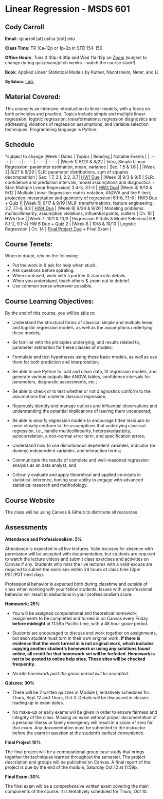 # Linear Regression - MSDS 601


## Cody Carroll

**Email**: cjcarroll [at] usfca [dot] edu

**Class Time**: TR 10a-12p or 1p-3p in SFD 154-156

**Office Hours**:  Tues 3:30p-4:30p and  Wed 11a-12p on [Zoom](https://usfca.zoom.us/my/cody.carroll) 
(subject to change during quiz/exam/pitch weeks - watch the course slack!)

**Book**: Applied Linear Statistical Models by Kutner, Nachtsheim, Neter, and Li

**Syllabus**: [Link](https://github.com/codycarroll/regression_f24/blob/main/Syllabus/MSDS_601_Fall-2024-Syllabus.pdf)

## Material Covered: 

This course is an intensive introduction to linear models, with a focus on both principles and
practice. Topics include simple and multiple linear regression; logistic regression;
transformations; regression diagnostics and addressing violations of regression assumptions; and
variable selection techniques. Programming language is Python.

## Schedule
*subject to change
|Week | Dates | Topics | Reading | Notable Events |
| :---:  | :---:  | :---:  | :---:  | :---: |
|Week 1| 8/20 & 8/22 | Intro, Simple Linear Regression: parameter estimation, mean, variance | Sec. 1.5 & 1.6 |   |
|Week 2| 8/27 & 8/29  | SLR: parameter distributions, sum of squares decomposition | Sec. 1.7, 2.1, 2.2,  2.7| [HW1 Due](https://github.com/codycarroll/regression_f24/blob/main/HW/HW1.pdf) |
|Week 3| 9/3 & 9/5 | SLR: confidence and prediction intervals, model assumptions and diagnostics + Start Multiple Linear Regression| 2.4-5, 3.1-3 | [HW2 Due](https://github.com/codycarroll/regression_f24/blob/main/HW/HW2.pdf)|
|Week 4| 9/10 & 9/12 |  Multiple Linear Regression: matrix notation; ANOVA and the F-test; projection interpretation and geometry of regression| 6.1-6, 7.1-6  | [HW3 Due](https://github.com/codycarroll/regression_f24/blob/main/HW/HW3.pdf) + Quiz 1|
|Week 5| 9/17 & 9/19 |MLR: transformations, feature engineering| 3.7, 7.1-6, 8.3 | [HW4 Due](https://github.com/codycarroll/regression_f24/blob/main/HW/HW4.pdf) |
|Week 6| 9/24 & 9/26 |  Modeling problems: multicollinearity, assumption violations, influential points, outliers | Ch. 10 | HW5 Due  |
|Week 7| 10/1 & 10/3 | Regression Pitfalls & Model Selection| 6.8, 8.1-2,  9.1-4| HW 6 Due + Quiz 2  |
|Week 8 | 10/8 & 10/10 |  Logistic Regression | Ch. 14 | [Final Project Due](https://github.com/codycarroll/regression_f24/tree/main/Final%20Project) + Final Exam |

## Course Tenets:

When in doubt, rely on the following:
- Put the work in & ask for help when stuck.
- Ask questions before spiraling.
- When confused, work with a partner & zoom into details.
- When you understand, teach others & zoom out to debrief.
- Use common sense whenever possible.

## Course Learning Objectives:

By the end of this course, you will be able to:

-  Understand the structural forms of classical simple and multiple linear and logistic regression models, as well as the assumptions underlying these models;

-  Be familiar with the principles underlying, and results related to, parameter estimation for these classes of models;

- Formulate and test hypotheses using these basic models, as well as use them for both prediction and interpretation;

- Be able to use Python to load and clean data, fit regression models, and generate various outputs like ANOVA tables, confidence intervals for parameters, diagnostic assessments, etc.;
  
- Be able to check or to test whether or not diagnostics conform to the assumptions that underlie classical regression;
  
- Rigorously identify and manage outliers and influential observations and understanding the potential implications of leaving them uncensored;

  
- Be able to modify regression models to encourage fitted residuals to more closely conform to the assumptions that underlying classical regression, i.e., handle multicollinearity, heteroskedasticity, autocorrelation, a non-normal error term, and specification errors;

- Understand how to use dichotomous dependent variables, indicator (or dummy) independent variables, and interaction terms;
  
- Communicate the results of complete and well-reasoned regression analysis as an data analyst; and

- Critically evaluate and apply theoretical and applied concepts in statistical inference, honing your ability to engage with advanced statistical research and methodology.



## Course Website
The class will be using Canvas & Github to distribute all resources.

## Assessments

**Attendance and Professionalism: 5%**

Attendance is expected in all live lectures. Valid excuses for absence with permission will be accepted with documentation, but students are required to watch the lecture videos and submit class exercises and activities on Canvas if any.
Students who miss the live lectures with a valid excuse are required to submit the exercises within 24 hours of class time (3pm PST/PDT next day).

Professional behavior is expected both during classtime and outside of class when working with your fellow students. Issues with unprofessional behavior will result in deductions in your professionalism score. 


**Homework: 25%**

- You will be assigned computational and theoretical homework assignments to be completed and turned in on Canvas every Friday **before midnight** at 11:59p Pacific time, with a 48 hour grace period.
  
- Students are encouraged to discuss and work together on assignments, but each student must turn in their own original work. **If there is evidence that the work turned in is not original work, which includes copying another student’s homework or using any solutions found online, all credit for that homework set will be forfeited. Homework is not to be posted to online help sites. These sites will be checked frequently.**
  
- _No late homework past the grace period will be accepted._

**Quizzes: 30%**
- There will be 2 written quizzes in Module I, tentatively scheduled for: Thurs, Sept 12 and Thurs, Oct 3. Details will be discussed in classes leading up to exam dates.

- No make-up or early exams will be given in order to ensure fairness and integrity of the class. Missing an exam without proper documentation of a personal illness or family emergency will result in a score of zero for that exam. Any documentation must be submitted to the instructor before the exam in question at the student’s earliest convenience.

**Final Project 10%**

The final project will be a computational group case study that brings together the techniques learned throughout the semester. The project description and groups will be published on Canvas. A final report of the project is due by the end of the module, Saturday Oct 12 at 11:59p. 

**Final Exam: 30%**

The final exam will be a comprehensive written exam covering the main components of the course.
It is tentatively scheduled for Thurs, Oct 10. 


